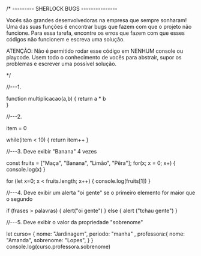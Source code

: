 /* --------- SHERLOCK BUGS --------------- 

Vocês são grandes desenvolvedoras na empresa que sempre sonharam! Uma das suas funções é 
encontrar bugs que fazem com que o projeto não funcione. Para essa tarefa, encontre os erros que fazem com que esses códigos não funcionem e escreva uma solução.

ATENÇÃO: Não é permitido rodar esse código em NENHUM console ou playcode. Usem todo o conhecimento
de vocês para abstrair, supor os problemas e escrever uma possível solução.

*/


//---1.

function multiplicacao(a,b) {
    return a * b  
}

//---2. 

item = 0

while(item < 10) {
   return item++
}



//---3. Deve exibir "Banana" 4 vezes

const fruits = ["Maça", "Banana", "Limão", "Pêra"];
for(x; x = 0; x+) {
    console.log(x)
}

for (let x=0; x < fruits.length; x++) {
    console.log(fruits[1])
}


//---4. Deve exibir um alerta "oi gente" se o primeiro elemento for maior que o segundo

if (frases > palavras) {
    alert("oi gente")
} else {
    alert ("tchau gente")
}


//---5. Deve exibir o valor da propriedade "sobrenome"


let curso= {
  nome: "Jardinagem",
  periodo: "manha" ,
  professora:{
     nome: "Amanda",
    sobrenome: "Lopes",
  }
}
console.log(curso.professora.sobrenome)